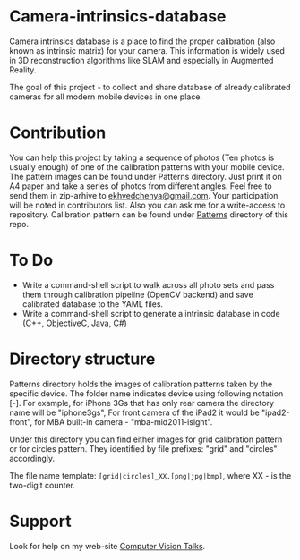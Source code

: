 Camera-intrinsics-database
==========================

Camera intrinsics database is a place to find the proper calibration (also known as intrinsic matrix) for your camera.
This information is widely used in 3D reconstruction algorithms like SLAM and especially in Augmented Reality.

The goal of this project - to collect and share database of already calibrated cameras for all modern mobile devices in one place.

Contribution
==========================

You can help this project by taking a sequence of photos (Ten photos is usually enough) of one of the calibration patterns with your mobile device.
The pattern images can be found under Patterns directory. Just print it on A4 paper and take a series of photos from different angles. Feel free to 
send them in zip-arhive to ekhvedchenya@gmail.com. Your participation will be noted in contributors list. Also you can ask me for a write-access to repository.
Calibration pattern can be found under [Patterns](https://github.com/BloodAxe/Camera-intrinsics-database/tree/master/Patterns/) directory of this repo.


To Do
==========================
* Write a command-shell script to walk across all photo sets and pass them through calibration pipeline (OpenCV backend)
and save calibrated database to the YAML files.
* Write a command-shell script to generate a intrinsic database in code (C++, ObjectiveC, Java, C#)

Directory structure
==========================
Patterns directory holds the images of calibration patterns taken by the specific device.
The folder name indicates device using following notation <device-name>[-<camera-position>].
For example, for iPhone 3Gs that has only rear camera the directory name will be "iphone3gs",
For front camera of the iPad2 it would be "ipad2-front", for MBA built-in camera - "mba-mid2011-isight".

Under this directory you can find either images for grid calibration pattern or for circles pattern.
They identified by file prefixes: "grid" and "circles" accordingly.

The file name template: `[grid|circles]_XX.[png|jpg|bmp]`, where XX - is the two-digit counter.

Support
==========================
Look for help on my web-site [Computer Vision Talks](http://computer-vision-talks.com/camera-calibration-database/).
